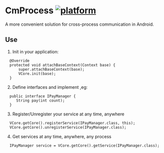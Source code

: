# CmProcess [![platform](https://img.shields.io/badge/platform-android-brightgreen.svg)](https://developer.android.com/index.html)

A more convenient solution for cross-process communication in Android.

## Use

1. Init in your application:
```
  @Override
  protected void attachBaseContext(Context base) {
      super.attachBaseContext(base);
      VCore.init(base);
  }
```
2. Define interfaces and implement ,eg:
```
  public interface IPayManager {
     String pay(int count);
  }
```
3. Register/Unregister your service at any time, anywhere
```
  VCore.getCore().registerService(IPayManager.class, this);
  VCore.getCore().unregisterService(IPayManager.class);
```
4. Get services at any time, anywhere, any process
```
  IPayManager service = VCore.getCore().getService(IPayManager.class);
```
